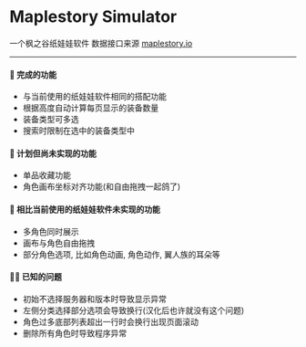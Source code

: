# Maplestory Simulator

一个枫之谷纸娃娃软件
数据接口来源 [maplestory.io](https://maplestory.io/)

---

#### 🥰 完成的功能

-   与当前使用的纸娃娃软件相同的搭配功能
-   根据高度自动计算每页显示的装备数量
-   装备类型可多选
-   搜索时限制在选中的装备类型中

#### 🥲 计划但尚未实现的功能

-   单品收藏功能
-   角色画布坐标对齐功能(和自由拖拽一起鸽了)

#### 🥵 相比当前使用的纸娃娃软件未实现的功能

-   多角色同时展示
-   画布与角色自由拖拽
-   部分角色选项, 比如角色动画, 角色动作, 翼人族的耳朵等

#### 😶‍🌫️ 已知的问题

-   初始不选择服务器和版本时导致显示异常
-   左侧分类选择部分选项会导致换行(汉化后也许就没有这个问题)
-   角色过多底部列表超出一行时会换行出现页面滚动
-   删除所有角色时导致程序异常
